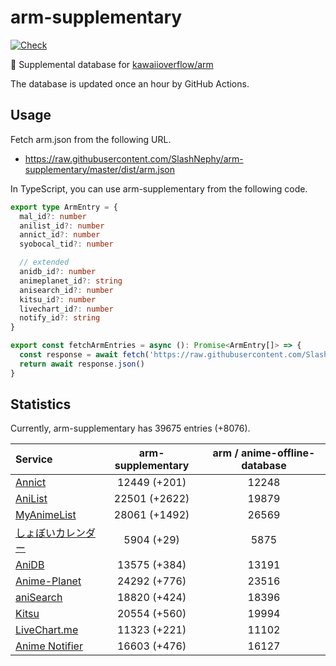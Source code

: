 # arm-supplementary

[![Check](https://github.com/SlashNephy/arm-supplementary/actions/workflows/check-node.yml/badge.svg)](https://github.com/SlashNephy/arm-supplementary/actions/workflows/check-node.yml)

💊 Supplemental database for [kawaiioverflow/arm](https://github.com/kawaiioverflow/arm)

The database is updated once an hour by GitHub Actions.

## Usage

Fetch arm.json from the following URL.

- https://raw.githubusercontent.com/SlashNephy/arm-supplementary/master/dist/arm.json

In TypeScript, you can use arm-supplementary from the following code.

```TypeScript
export type ArmEntry = {
  mal_id?: number
  anilist_id?: number
  annict_id?: number
  syobocal_tid?: number

  // extended
  anidb_id?: number
  animeplanet_id?: string
  anisearch_id?: number
  kitsu_id?: number
  livechart_id?: number
  notify_id?: string
}

export const fetchArmEntries = async (): Promise<ArmEntry[]> => {
  const response = await fetch('https://raw.githubusercontent.com/SlashNephy/arm-supplementary/master/dist/arm.json')
  return await response.json()
}
```

## Statistics

Currently, arm-supplementary has 39675 entries (+8076).

| Service                                     | arm-supplementary | arm / anime-offline-database |
| :------------------------------------------ | :---------------: | :--------------------------: |
| [Annict](https://annict.com)                |   12449 (+201)    |            12248             |
| [AniList](https://anilist.co)               |   22501 (+2622)   |            19879             |
| [MyAnimeList](https://myanimelist.net)      |   28061 (+1492)   |            26569             |
| [しょぼいカレンダー](https://cal.syoboi.jp) |    5904 (+29)     |             5875             |
| [AniDB](https://anidb.net)                  |   13575 (+384)    |            13191             |
| [Anime-Planet](https://anime-planet.com)    |   24292 (+776)    |            23516             |
| [aniSearch](https://anisearch.com)          |   18820 (+424)    |            18396             |
| [Kitsu](https://kitsu.io)                   |   20554 (+560)    |            19994             |
| [LiveChart.me](https://livechart.me)        |   11323 (+221)    |            11102             |
| [Anime Notifier](https://notify.moe)        |   16603 (+476)    |            16127             |
